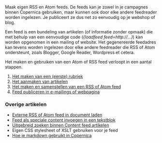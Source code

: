 Maak eigen RSS en Atom feeds. De feeds kan je zowel in je campagnes
binnen Copernica gebruiken, maar kunnen ook door elke andere feedreader
worden ingelezen. Je publiceert ze dus net zo eenvoudig op je webshop of
blog.

Een feed is een bundeling van artikelen (of informatie zonder opmaak)
die met behulp van een eenvoudige code (*{loadfeed feed=http://...}*)
kan worden opgenomen in een mailing of website. Het gegenereerde
feedadres kan tevens worden ingelezen door elke andere feedreader die
RSS of Atom ondersteunt, zoals Blogger, Google Reader, Wordpress et
cetera.

Het maken en gebruiken van een Atom of RSS feed verloopt in een aantal
stappen.

1.  [Het maken van een (eerste)
    rubriek](./het-maken-van-artikel-rubrieken.md)
2.  [Het aanmaken van
    artikelen](./het-maken-van-artikelen-voor-in-een-feed.md)
3.  [Het maken en samenstellen van een RSS of Atom
    feed](./feed-aanmaken-en-samenstellen.md)
4.  [Feed publiceren in e-mailings of
    webpagina](./de-loadfeed-functie.md)

### Overige artikelen

-   [Externe RSS of Atom feed in document
    laden](./externe-rss-of-atom-feed-in-document-laden.md)
-   [Feed als speciale content invoegen in een
    tekstblok](./speciale-content-invoegen-in-een-tekstblok.md)
-   [Uitgebreid zoeken binnen Content feed
    artikelen](./zoeken-binnen-content-artikelen.md)
-   Eigen CSS stylesheet of XSLT gebruiken voor je feed
-   [Hoe je markdown gebruikt in
    Copernica](https://www.copernica.com/nl/ondersteuning/hoe-je-markdown-gebruikt-in-copernica "Hoe je markdown gebruikt in Copernica")

